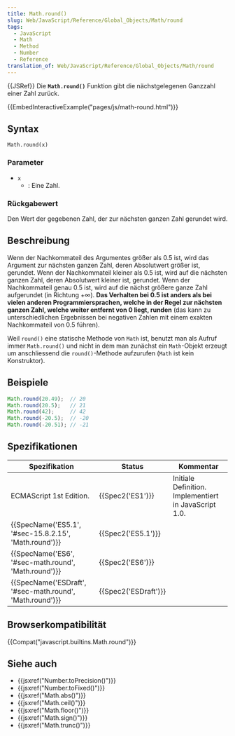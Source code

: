 ```yaml
---
title: Math.round()
slug: Web/JavaScript/Reference/Global_Objects/Math/round
tags:
  - JavaScript
  - Math
  - Method
  - Number
  - Reference
translation_of: Web/JavaScript/Reference/Global_Objects/Math/round
---
```

{{JSRef}}
Die **`Math.round()`** Funktion gibt die nächstgelegenen Ganzzahl einer Zahl zurück.

{{EmbedInteractiveExample("pages/js/math-round.html")}}

## Syntax

    Math.round(x)

### Parameter

- `x`
  - : Eine Zahl.

### Rückgabewert

Den Wert der gegebenen Zahl, der zur nächsten ganzen Zahl gerundet wird.

## Beschreibung

Wenn der Nachkommateil des Argumentes größer als 0.5 ist, wird das Argument zur nächsten ganzen Zahl, deren Absolutwert größer ist, gerundet. Wenn der Nachkommateil kleiner als 0.5 ist, wird auf die nächsten ganzen Zahl, deren Absolutwert kleiner ist, gerundet. Wenn der Nachkommateil genau 0.5 ist, wird auf die nächst größere ganze Zahl aufgerundet (in Richtung +∞). **Das Verhalten bei 0.5 ist anders als bei vielen anderen Programmiersprachen, welche in der Regel zur nächsten ganzen Zahl, welche weiter entfernt von 0 liegt, runden** (das kann zu unterschiedlichen Ergebnissen bei negativen Zahlen mit einem exakten Nachkommateil von 0.5 führen).

Weil `round()` eine statische Methode von `Math` ist, benutzt man als Aufruf immer `Math.round()` und nicht in dem man zunächst ein `Math`-Objekt erzeugt um anschliessend die `round()`-Methode aufzurufen (`Math` ist kein Konstruktor).

## Beispiele

```js
Math.round(20.49);  // 20
Math.round(20.5);   // 21
Math.round(42);     // 42
Math.round(-20.5);  // -20
Math.round(-20.51); // -21
```

## Spezifikationen

| Spezifikation                                                                | Status                       | Kommentar                                             |
| ---------------------------------------------------------------------------- | ---------------------------- | ----------------------------------------------------- |
| ECMAScript 1st Edition.                                                      | {{Spec2('ES1')}}         | Initiale Definition. Implementiert in JavaScript 1.0. |
| {{SpecName('ES5.1', '#sec-15.8.2.15', 'Math.round')}}     | {{Spec2('ES5.1')}}     |                                                       |
| {{SpecName('ES6', '#sec-math.round', 'Math.round')}}         | {{Spec2('ES6')}}         |                                                       |
| {{SpecName('ESDraft', '#sec-math.round', 'Math.round')}} | {{Spec2('ESDraft')}} |                                                       |

## Browserkompatibilität

{{Compat("javascript.builtins.Math.round")}}

## Siehe auch

- {{jsxref("Number.toPrecision()")}}
- {{jsxref("Number.toFixed()")}}
- {{jsxref("Math.abs()")}}
- {{jsxref("Math.ceil()")}}
- {{jsxref("Math.floor()")}}
- {{jsxref("Math.sign()")}}
- {{jsxref("Math.trunc()")}}
